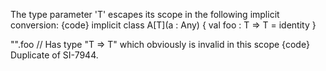 The type parameter 'T' escapes its scope in the following implicit conversion:
{code}
implicit class A[T](a : Any) { 
  val foo : T => T = identity
}

"".foo   // Has type "T => T" which obviously is invalid in this scope
{code}
Duplicate of SI-7944.

